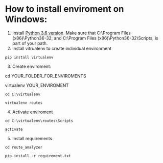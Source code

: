# How to install enviroment on Windows:
 1. Install [Python 3.6 version](https://www.python.org/downloads/release/python-360/). 
Make sure that C:\Program Files (x86)\Python36-32; and C:\Program Files (x86)\Python36-32\Scripts; is part of your path.
 2. Install vitrualenv to create individual environment
 
`pip install virtualenv`

 3. Create enviroment:
 
cd YOUR_FOLDER_FOR_ENVIROMENTS

virtualenv YOUR_ENVIROMENT

`cd C:\virtualenv`

`virtualenv routes`

 4. Activate enviroment
 
`cd C:\virtualenv\routes\Scripts`

`activate`

 5. Install requirements
 
`cd route_analyzer`

`pip install -r requirement.txt`

